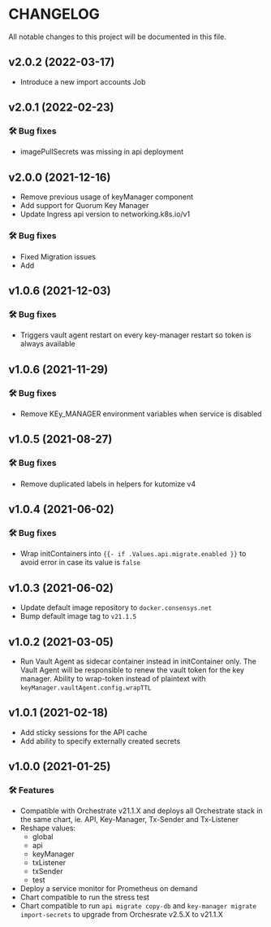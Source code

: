 # CHANGELOG

All notable changes to this project will be documented in this file.

## v2.0.2 (2022-03-17)
 * Introduce a new import accounts Job

## v2.0.1 (2022-02-23)
### 🛠 Bug fixes
 * imagePullSecrets was missing in api deployment
## v2.0.0 (2021-12-16)
 * Remove previous usage of keyManager component
 * Add support for Quorum Key Manager
 * Update Ingress api version to networking.k8s.io/v1
### 🛠 Bug fixes
 * Fixed Migration issues
 * Add 

## v1.0.6 (2021-12-03)
### 🛠 Bug fixes
- Triggers vault agent restart on every key-manager restart so token is always available

## v1.0.6 (2021-11-29)
### 🛠 Bug fixes
 * Remove KEy_MANAGER environment variables when service is disabled

## v1.0.5 (2021-08-27)
### 🛠 Bug fixes
 * Remove duplicated labels in helpers for kutomize v4

## v1.0.4 (2021-06-02)
### 🛠 Bug fixes
 * Wrap initContainers into `{{- if .Values.api.migrate.enabled }}` to avoid error in case its value is `false`

## v1.0.3 (2021-06-02)

 * Update default image repository to `docker.consensys.net`
 * Bump default image tag to `v21.1.5`
  
## v1.0.2 (2021-03-05)

 * Run Vault Agent as sidecar container instead in initContainer only. The Vault Agent will be responsible to renew the vault token for the key manager. Ability to wrap-token instead of plaintext with `keyManager.vaultAgent.config.wrapTTL`


## v1.0.1 (2021-02-18)

 * Add sticky sessions for the API cache
 * Add ability to specify externally created secrets

## v1.0.0 (2021-01-25)

### 🛠 Features
 * Compatible with Orchestrate v21.1.X and deploys all Orchestrate stack in the same chart, ie. API, Key-Manager, Tx-Sender and Tx-Listener
 * Reshape values:
   * global
   * api
   * keyManager
   * txListener
   * txSender
   * test
 * Deploy a service monitor for Prometheus on demand
 * Chart compatible to run the stress test
 * Chart compatible to run `api migrate copy-db` and `key-manager migrate import-secrets` to upgrade from Orchesrate v2.5.X to v21.1.X
